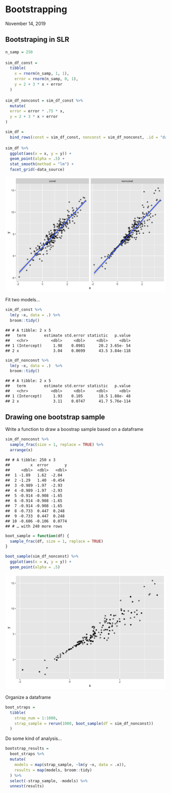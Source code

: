 Bootstrapping
================
November 14, 2019

## Bootstraping in SLR

``` r
n_samp = 250

sim_df_const = 
  tibble(
    x = rnorm(n_samp, 1, 1),
    error = rnorm(n_samp, 0, 1),
    y = 2 + 3 * x + error
  )

sim_df_nonconst = sim_df_const %>% 
  mutate(
  error = error * .75 * x,
  y = 2 + 3 * x + error
)
```

``` r
sim_df = 
  bind_rows(const = sim_df_const, nonconst = sim_df_nonconst, .id = "data_source") 

sim_df %>% 
  ggplot(aes(x = x, y = y)) + 
  geom_point(alpha = .5) +
  stat_smooth(method = "lm") +
  facet_grid(~data_source) 
```

![](bootstrapping_files/figure-gfm/unnamed-chunk-2-1.png)<!-- -->

Fit two models…

``` r
sim_df_const %>%
  lm(y ~x, data = .) %>%
  broom::tidy()
```

    ## # A tibble: 2 x 5
    ##   term        estimate std.error statistic   p.value
    ##   <chr>          <dbl>     <dbl>     <dbl>     <dbl>
    ## 1 (Intercept)     1.98    0.0981      20.2 3.65e- 54
    ## 2 x               3.04    0.0699      43.5 3.84e-118

``` r
sim_df_nonconst %>%
  lm(y ~x, data = .)  %>%
  broom::tidy()
```

    ## # A tibble: 2 x 5
    ##   term        estimate std.error statistic   p.value
    ##   <chr>          <dbl>     <dbl>     <dbl>     <dbl>
    ## 1 (Intercept)     1.93    0.105       18.5 1.88e- 48
    ## 2 x               3.11    0.0747      41.7 5.76e-114

## Drawing one bootstrap sample

Write a function to draw a boostrap sample based on a dataframe

``` r
sim_df_nonconst %>%
  sample_frac(size = 1, replace = TRUE) %>%
  arrange(x)
```

    ## # A tibble: 250 x 3
    ##         x  error       y
    ##     <dbl>  <dbl>   <dbl>
    ##  1 -1.89   1.62  -2.04  
    ##  2 -1.29   1.40  -0.454 
    ##  3 -0.989 -1.97  -2.93  
    ##  4 -0.989 -1.97  -2.93  
    ##  5 -0.914 -0.908 -1.65  
    ##  6 -0.914 -0.908 -1.65  
    ##  7 -0.914 -0.908 -1.65  
    ##  8 -0.733  0.447  0.248 
    ##  9 -0.733  0.447  0.248 
    ## 10 -0.606 -0.106  0.0774
    ## # … with 240 more rows

``` r
boot_sample = function(df) {
  sample_frac(df, size = 1, replace = TRUE)
}
```

``` r
boot_sample(sim_df_nonconst) %>%
  ggplot(aes(x = x, y = y)) +
  geom_point(alpha = .5)
```

![](bootstrapping_files/figure-gfm/unnamed-chunk-6-1.png)<!-- -->

Organize a dataframe

``` r
boot_straps = 
  tibble(
    strap_num = 1:1000, 
    strap_sample = rerun(1000, boot_sample(df = sim_df_nonconst))
  )
```

Do some kind of analysis…

``` r
bootstrap_results = 
  boot_straps %>%
  mutate(
    models = map(strap_sample, ~lm(y ~x, data = .x)), 
    results = map(models, broom::tidy)
  ) %>%
  select(-strap_sample, -models) %>%
  unnest(results)
```
